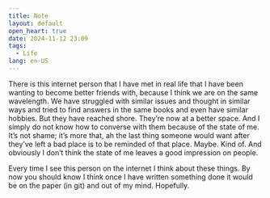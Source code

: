 ```yaml
---
title: Note
layout: default
open_heart: true
date: 2024-11-12 23:09
tags: 
  - Life
lang: en-US
---
```


There is this internet person that I have met in real life that I have been wanting to become better friends with, because I think we are on the same wavelength. We have struggled with similar issues and thought in similar ways and tried to find answers in the same books and even have similar hobbies.  But they have reached shore. They’re now at a better space. And I simply do not know how to converse with them because of the state of me. It’s not shame; it’s more that, ah the last thing someone would want after they’ve left a bad place is to be reminded of that place. Maybe. Kind of. And obviously I don’t think the state of me leaves a good impression on people.

Every time I see this person on the internet I think about these things. By now you should know I think once I have written something done it would be on the paper (in git) and out of my mind. Hopefully.
